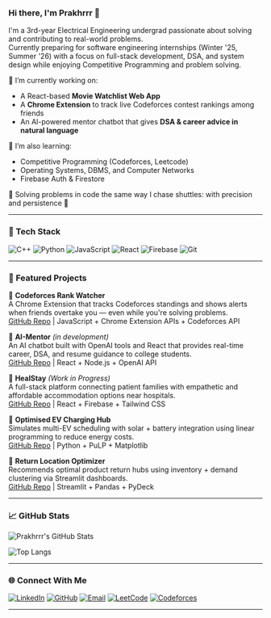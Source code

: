 ### Hi there, I'm Prakhrrr 👋

I'm a 3rd-year Electrical Engineering undergrad passionate about solving and contributing to real-world problems.  
Currently preparing for software engineering internships (Winter '25, Summer '26) with a focus on full-stack development, DSA, and system design while enjoying Competitive Programming and problem solving.

🔭 I’m currently working on:  
- A React-based **Movie Watchlist Web App**  
- A **Chrome Extension** to track live Codeforces contest rankings among friends  
- An AI-powered mentor chatbot that gives **DSA & career advice in natural language**  

🌱 I’m also learning:  
- Competitive Programming (Codeforces, Leetcode)  
- Operating Systems, DBMS, and Computer Networks  
- Firebase Auth & Firestore  

🧩 Solving problems in code the same way I chase shuttles: with precision and persistence 🏸

---

### 🚀 Tech Stack

![C++](https://img.shields.io/badge/-C++-00599C?style=flat-square&logo=c%2B%2B&logoColor=white)
![Python](https://img.shields.io/badge/-Python-3776AB?style=flat-square&logo=python&logoColor=white)
![JavaScript](https://img.shields.io/badge/-JavaScript-F7DF1E?style=flat-square&logo=javascript&logoColor=black)
![React](https://img.shields.io/badge/-React-61DAFB?style=flat-square&logo=react&logoColor=black)
![Firebase](https://img.shields.io/badge/-Firebase-FFCA28?style=flat-square&logo=firebase&logoColor=black)
![Git](https://img.shields.io/badge/-Git-F05032?style=flat-square&logo=git&logoColor=white)

---

### 🧩 Featured Projects

🔹 **Codeforces Rank Watcher**  
A Chrome Extension that tracks Codeforces standings and shows alerts when friends overtake you — even while you're solving problems.  
[GitHub Repo](https://github.com/prakhrrr04/codeforces-rank-watcher) | JavaScript + Chrome Extension APIs + Codeforces API

🔹 **AI-Mentor** *(in development)*  
An AI chatbot built with OpenAI tools and React that provides real-time career, DSA, and resume guidance to college students.  
[GitHub Repo](https://github.com/prakhrrr04/ai-mentor) | React + Node.js + OpenAI API

🔹 **HealStay** *(Work in Progress)*  
A full-stack platform connecting patient families with empathetic and affordable accommodation options near hospitals.  
[GitHub Repo](https://github.com/prakhrrr04/healstay) | React + Firebase + Tailwind CSS

🔹 **Optimised EV Charging Hub**  
Simulates multi-EV scheduling with solar + battery integration using linear programming to reduce energy costs.  
[GitHub Repo](https://github.com/prakhrrr04/optimised_EV_Hub) | Python + PuLP + Matplotlib

🔹 **Return Location Optimizer**  
Recommends optimal product return hubs using inventory + demand clustering via Streamlit dashboards.  
[GitHub Repo](https://github.com/prakhrrr04/Walmart_project) | Streamlit + Pandas + PyDeck

---

### 📈 GitHub Stats

![Prakhrrr's GitHub Stats](https://github-readme-stats.vercel.app/api?username=prakhrrr04&show_icons=true&theme=radical)

![Top Langs](https://github-readme-stats.vercel.app/api/top-langs/?username=prakhrrr04&layout=compact&theme=radical)

---

### 🌐 Connect With Me

[![LinkedIn](https://img.shields.io/badge/-LinkedIn-0A66C2?style=flat-square&logo=linkedin&logoColor=white)](https://linkedin.com/in/prakhar-singh-23703628b)
[![GitHub](https://img.shields.io/badge/-GitHub-black?style=flat-square&logo=github&logoColor=white)](https://github.com/prakhrrr04)
[![Email](https://img.shields.io/badge/-Email-D14836?style=flat-square&logo=gmail&logoColor=white)](mailto:prakhrrr.2004@email.com)
[![LeetCode](https://img.shields.io/badge/-LeetCode-FFA116?style=flat-square&logo=leetcode&logoColor=white)](https://leetcode.com/u/cod_ee/)
[![Codeforces](https://img.shields.io/badge/-Codeforces-1F8ACB?style=flat-square&logo=codeforces&logoColor=white)](https://codeforces.com/profile/cod_ee)

---
